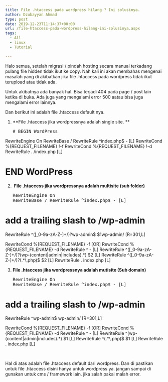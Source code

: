 ```yaml
---
title: File .htaccess pada wordpress hilang ? Ini solusinya.
author: Dzubayyan Ahmad
type: post
date: 2019-12-23T11:14:37+00:00
url: /file-htaccess-pada-wordpress-hilang-ini-solusinya.aspx
tags:
  - All
  - linux
  - Tutorial

---
```

Halo semua, setelah migrasi / pindah hosting secara manual terkadang pulang file hidden tidak ikut ke copy. Nah kali ini akan membahas mengenai masalah yang di akibatkan jika file .htaccess pada wordpress tidak ikut terupload atau tidak ada.

Untuk akibatnya ada banyak hal. Bisa terjadi 404 pada page / post lain ketika di buka. Ada juga yang mengalami error 500 aatau bisa juga mengalami error lainnya.

Dan berikut ini adalah file .htaccess default nya.

  1. **File .htaccess jika wordpressnya adalah single site. ** <pre class="dz-block-preformatted"># BEGIN WordPress

RewriteEngine On
RewriteBase /
RewriteRule ^index\.php$ - [L]
RewriteCond %{REQUEST_FILENAME} !-f
RewriteCond %{REQUEST_FILENAME} !-d
RewriteRule . /index.php [L]

# END WordPress</pre>

  2.  **File .htaccess jika wordpressnya adalah multisite (sub folder)** <pre class="dz-block-preformatted">RewriteEngine On
RewriteBase /
RewriteRule ^index\.php$ - [L]

# add a trailing slash to /wp-admin
RewriteRule ^([_0-9a-zA-Z-]+/)?wp-admin$ $1wp-admin/ [R=301,L]

RewriteCond %{REQUEST_FILENAME} -f [OR]
RewriteCond %{REQUEST_FILENAME} -d
RewriteRule ^ - [L]
RewriteRule ^([_0-9a-zA-Z-]+/)?(wp-(content|admin|includes).*) $2 [L]
RewriteRule ^([_0-9a-zA-Z-]+/)?(.*\.php)$ $2 [L]
RewriteRule . index.php [L]

</pre>

  3. **File .htaccess jika wordpressnya adalah mutisite (Sub domain)** <pre class="dz-block-preformatted">RewriteEngine On
RewriteBase /
RewriteRule ^index\.php$ - [L]

# add a trailing slash to /wp-admin
RewriteRule ^wp-admin$ wp-admin/ [R=301,L]

RewriteCond %{REQUEST_FILENAME} -f [OR]
RewriteCond %{REQUEST_FILENAME} -d
RewriteRule ^ - [L]
RewriteRule ^(wp-(content|admin|includes).*) $1 [L]
RewriteRule ^(.*\.php)$ $1 [L]
RewriteRule . index.php [L]</pre>

&nbsp;

Hal di atas adalah file .htaccess default dari wordpress. Dan di pastikan untuk file .htaccess disini hanya untuk wordpress ya. jangan sampai di gunakan untuk cms / framework lain. jika salah pakai malah error.